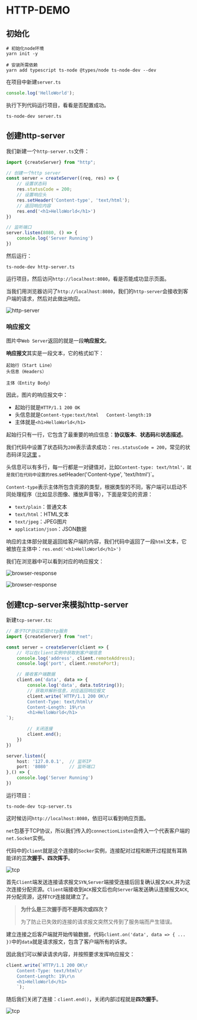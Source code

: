 # HTTP-DEMO
## 初始化
```shell
# 初始化node环境
yarn init -y

# 安装所需依赖
yarn add typescript ts-node @types/node ts-node-dev --dev
```

在项目中新建`server.ts`

```typescript
console.log('HelloWorld');
```

执行下列代码运行项目，看看是否配置成功。

```shell
ts-node-dev server.ts
```

## 创建http-server
我们新建一个`http-server.ts`文件：
```typescript
import {createServer} from "http";

// 创建一个http server
const server = createServer((req, res) => {
    // 设置状态码
    res.statusCode = 200;
    // 设置响应头
    res.setHeader('Content-type', 'text/html');
    // 返回响应内容
    res.end('<h1>HelloWorld</h1>')
})

// 监听端口
server.listen(8080, () => {
    console.log('Server Running')
})
```
然后运行：
```shell
ts-node-dev http-server.ts
```

运行项目，然后访问`http://localhost:8080`，看是否能成功显示页面。

当我们用浏览器访问了`http://localhost:8080`，我们的`http-server`会接收到客户端的请求，然后对此做出响应。

![http-server](./images/http-server.png)

### 响应报文

图片中`Web Server`返回的就是一段**响应报文**。

**响应报文**其实是一段文本，它的格式如下：

```
起始行（Start Line）
头信息（Headers）

主体（Entity Body）
```

因此，图片的响应报文中：
- 起始行就是`HTTP/1.1 200 OK`
- 头信息就是`Content-type:text/html   Content-length:19`
- 主体就是`<h1>HelloWorld</h1>`

起始行只有一行，它包含了最重要的响应信息：**协议版本**、**状态码**和**状态描述**。

我们代码中设置了状态码为`200`表示请求成功：`res.statusCode = 200`，常见的状态码详见[这里](https://www.runoob.com/http/http-status-codes.html) 。

头信息可以有多行，每一行都是一对键值对，比如`Content-type: text/html'，就是我们在代码中设置的`res.setHeader('Content-type', 'text/html')`。

`Content-type`表示主体所包含资源的类型，根据类型的不同，客户端可以启动不同处理程序（比如显示图像、播放声音等），下面是常见的资源：
- `text/plain`：普通文本
- `text/html`：HTML文本
- `text/jpeg`：JPEG图片
- `application/json`：JSON数据

响应的主体部分就是返回给客户端的内容，我们代码中返回了一段`html`文本，它被放在主体中：`res.end('<h1>HelloWorld</h1>')`

我们在浏览器中可以看到对应的响应报文：

![browser-response](./images/browser-response-1.png)

![browser-response](./images/browser-response-2.png)

## 创建tcp-server来模拟http-server
新建`tcp-server.ts`:
```typescript
// 基于TCP协议实现http服务
import {createServer} from "net";

const server = createServer(client => {
    // 可以在client实例中获取到客户端信息
    console.log('address', client.remoteAddress);
    console.log('port', client.remotePort);

    // 接收客户端数据
    client.on('data', data => {
        console.log('data', data.toString());
        // 获取并解析信息，对应返回响应报文
        client.write(`HTTP/1.1 200 OK\r
        Content-Type: text/html\r
        Content-Length: 19\r\n
        <h1>HelloWorld</h1>
`);

        // 关闭连接
        client.end();
    })
})

server.listen({
    host: '127.0.0.1',  // 监听IP
    port: '8080'        // 监听端口
},() => {
    console.log('Server Running')
})
```

运行项目：
```
ts-node-dev tcp-server.ts
```

这时候访问`http://localhost:8080`，依旧可以看到响应页面。

`net`包基于TCP协议，所以我们传入的`connectionListen`会传入一个代表客户端的`net.Socket`实例。

代码中的`client`就是这个连接的`Socker`实例，连接配对过程和断开过程就有耳熟能详的**三次握手、四次挥手**。

![tcp](./images/tcp-1.png)

首先`Client`端发送连接请求报文`SYN`,`Server`端接受连接后回复确认报文`ACK`,并为这次连接分配资源。`Client`端接收到`ACK`报文后也向`Server`端发送确认连接报文`ACK`,并分配资源，这样`TCP`连接就建立了。

> **为什么是三次握手而不是两次或四次？**
> 
> 为了防止已失效的连接的请求报文突然又传到了服务端而产生错误。

建立连接之后客户端就开始传输数据，代码`client.on('data', data => { ... })`中的`data`就是请求报文，包含了客户端所有的诉求。

因此我们可以解读请求内容，并按照要求发挥响应报文：
```typescript
client.write(`HTTP/1.1 200 OK\r
    Content-Type: text/html\r
    Content-Length: 19\r\n
    <h1>HelloWorld</h1>
    `);
```

随后我们关闭了连接：`client.end()`，关闭内部过程就是**四次握手**。

![tcp](./images/tcp-2.png)
